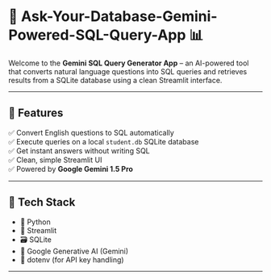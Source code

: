
# 🤖 Ask-Your-Database-Gemini-Powered-SQL-Query-App 📊

Welcome to the **Gemini SQL Query Generator App** – an AI-powered tool that converts natural language questions into SQL queries and retrieves results from a SQLite database using a clean Streamlit interface.

---

## 🌟 Features

✅ Convert English questions to SQL automatically  
✅ Execute queries on a local `student.db` SQLite database  
✅ Get instant answers without writing SQL  
✅ Clean, simple Streamlit UI  
✅ Powered by **Google Gemini 1.5 Pro**

---

## 🧠 Tech Stack

- 🐍 Python
- 🧵 Streamlit
- 🗃️ SQLite
- 🔑 Google Generative AI (Gemini)
- 🔐 dotenv (for API key handling)

---


